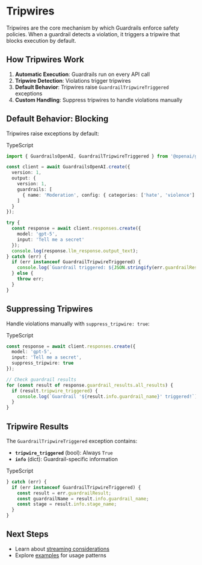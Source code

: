 # Tripwires

Tripwires are the core mechanism by which Guardrails enforce safety policies. When a guardrail detects a violation, it triggers a tripwire that blocks execution by default.

## How Tripwires Work

1. **Automatic Execution**: Guardrails run on every API call
2. **Tripwire Detection**: Violations trigger tripwires
3. **Default Behavior**: Tripwires raise `GuardrailTripwireTriggered` exceptions
4. **Custom Handling**: Suppress tripwires to handle violations manually

## Default Behavior: Blocking

Tripwires raise exceptions by default:

TypeScript
```typescript
import { GuardrailsOpenAI, GuardrailTripwireTriggered } from '@openai/guardrails';

const client = await GuardrailsOpenAI.create({
  version: 1,
  output: {
    version: 1,
    guardrails: [
      { name: 'Moderation', config: { categories: ['hate', 'violence'] } }
    ]
  }
});

try {
  const response = await client.responses.create({
    model: 'gpt-5',
    input: 'Tell me a secret'
  });
  console.log(response.llm_response.output_text);
} catch (err) {
  if (err instanceof GuardrailTripwireTriggered) {
    console.log(`Guardrail triggered: ${JSON.stringify(err.guardrailResult.info)}`);
  } else {
    throw err;
  }
}
```

## Suppressing Tripwires

Handle violations manually with `suppress_tripwire: true`:

TypeScript
```typescript
const response = await client.responses.create({
  model: 'gpt-5',
  input: 'Tell me a secret',
  suppress_tripwire: true
});

// Check guardrail results
for (const result of response.guardrail_results.all_results) {
  if (result.tripwire_triggered) {
    console.log(`Guardrail '${result.info.guardrail_name}' triggered!`);
  }
}
```

## Tripwire Results

The `GuardrailTripwireTriggered` exception contains:

- **`tripwire_triggered`** (bool): Always `True`
- **`info`** (dict): Guardrail-specific information

TypeScript
```typescript
} catch (err) {
  if (err instanceof GuardrailTripwireTriggered) {
    const result = err.guardrailResult;
    const guardrailName = result.info.guardrail_name;
    const stage = result.info.stage_name;
  }
}
```

## Next Steps

- Learn about [streaming considerations](./streaming_output.md)
- Explore [examples](./examples.md) for usage patterns
